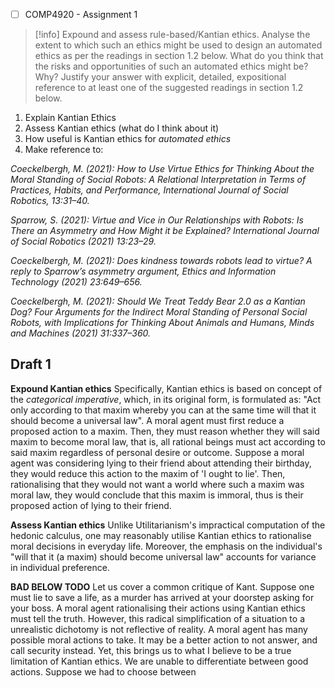 - [ ] COMP4920 - Assignment 1

> [!info] Expound and assess rule-based/Kantian ethics. Analyse the extent to which such an ethics might be used to design an automated ethics as per the readings in section 1.2 below. What do you think that the risks and opportunities of such an automated ethics might be? Why? Justify your answer with explicit, detailed, expositional reference to at least one of the suggested readings in section 1.2 below.

1. Explain Kantian Ethics
2. Assess Kantian ethics (what do I think about it)
3. How useful is Kantian ethics for *automated ethics*
4. Make reference to:

*Coeckelbergh, M. (2021): How to Use Virtue Ethics for Thinking About the Moral Standing of Social Robots: A Relational Interpretation in Terms of Practices, Habits, and Performance, International Journal of Social Robotics, 13:31–40.*

*Sparrow, S. (2021): Virtue and Vice in Our Relationships with Robots: Is There an Asymmetry and How Might it be Explained? International Journal of Social Robotics (2021) 13:23–29.*

*Coeckelbergh, M. (2021): Does kindness towards robots lead to virtue? A reply to Sparrow’s asymmetry argument, Ethics and Information Technology (2021) 23:649–656.*

*Coeckelbergh, M. (2021): Should We Treat Teddy Bear 2.0 as a Kantian Dog? Four Arguments for the Indirect Moral Standing of Personal Social Robots, with Implications for Thinking About Animals and Humans, Minds and Machines (2021) 31:337–360.*

## Draft 1

**Expound Kantian ethics**
Specifically, Kantian ethics is based on concept of the *categorical imperative*, which, in its original form, is formulated as: "Act only according to that maxim whereby you can at the same time will that it should become a universal law". A moral agent must first reduce a proposed action to a maxim. Then, they must reason whether they will said maxim to become moral law, that is, all rational beings must act according to said maxim regardless of personal desire or outcome. Suppose a moral agent was considering lying to their friend about attending their birthday, they would reduce this action to the maxim of 'I ought to lie'. Then, rationalising that they would not want a world where such a maxim was moral law, they would conclude that this maxim is immoral, thus is their proposed action of lying to their friend.

**Assess Kantian ethics**
Unlike Utilitarianism's impractical computation of the hedonic calculus, one may reasonably utilise Kantian ethics to rationalise moral decisions in everyday life. Moreover, the emphasis on the individual's "will that it (a maxim) should become universal law" accounts for variance in individual preference.

**BAD BELOW TODO**
Let us cover a common critique of Kant. Suppose one must lie to save a life, as a murder has arrived at your doorstep asking for your boss. A moral agent rationalising their actions using Kantian ethics must tell the truth. However, this radical simplification of a situation to a unrealistic dichotomy is not reflective of reality. A moral agent has many possible moral actions to take. It may be a better action to not answer, and call security instead. Yet, this brings us to what I believe to be a true limitation of Kantian ethics. We are unable to differentiate between good actions. Suppose we had to choose between